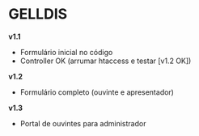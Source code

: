 # GELLDIS

**v1.1**

- Formulário inicial no código
- Controller OK (arrumar htaccess e testar [v1.2 OK])

**v1.2**

- Formulário completo (ouvinte e apresentador)

**v1.3**

- Portal de ouvintes para administrador
